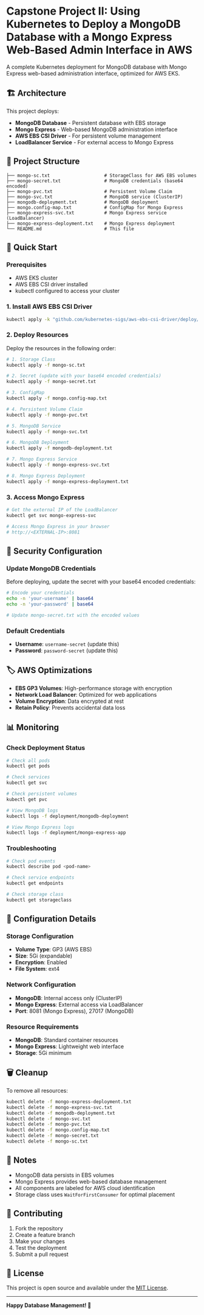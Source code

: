 # Capstone Project II: Using Kubernetes to Deploy a MongoDB Database with a Mongo Express Web-Based Admin Interface in AWS

A complete Kubernetes deployment for MongoDB database with Mongo Express web-based administration interface, optimized for AWS EKS.

## 🏗️ Architecture

This project deploys:
- **MongoDB Database** - Persistent database with EBS storage
- **Mongo Express** - Web-based MongoDB administration interface
- **AWS EBS CSI Driver** - For persistent volume management
- **LoadBalancer Service** - For external access to Mongo Express

## 📁 Project Structure

```
├── mongo-sc.txt                    # StorageClass for AWS EBS volumes
├── mongo-secret.txt                # MongoDB credentials (base64 encoded)
├── mongo-pvc.txt                   # Persistent Volume Claim
├── mongo-svc.txt                   # MongoDB service (ClusterIP)
├── mongodb-deployment.txt          # MongoDB deployment
├── mongo.config-map.txt            # ConfigMap for Mongo Express
├── mongo-express-svc.txt           # Mongo Express service (LoadBalancer)
├── mongo-express-deployment.txt    # Mongo Express deployment
└── README.md                       # This file
```

## 🚀 Quick Start

### Prerequisites

- AWS EKS cluster
- AWS EBS CSI driver installed
- kubectl configured to access your cluster

### 1. Install AWS EBS CSI Driver

```bash
kubectl apply -k "github.com/kubernetes-sigs/aws-ebs-csi-driver/deploy/kubernetes/overlays/stable/?ref=release-1.19"
```

### 2. Deploy Resources

Deploy the resources in the following order:

```bash
# 1. Storage Class
kubectl apply -f mongo-sc.txt

# 2. Secret (update with your base64 encoded credentials)
kubectl apply -f mongo-secret.txt

# 3. ConfigMap
kubectl apply -f mongo.config-map.txt

# 4. Persistent Volume Claim
kubectl apply -f mongo-pvc.txt

# 5. MongoDB Service
kubectl apply -f mongo-svc.txt

# 6. MongoDB Deployment
kubectl apply -f mongodb-deployment.txt

# 7. Mongo Express Service
kubectl apply -f mongo-express-svc.txt

# 8. Mongo Express Deployment
kubectl apply -f mongo-express-deployment.txt
```

### 3. Access Mongo Express

```bash
# Get the external IP of the LoadBalancer
kubectl get svc mongo-express-svc

# Access Mongo Express in your browser
# http://<EXTERNAL-IP>:8081
```

## 🔐 Security Configuration

### Update MongoDB Credentials

Before deploying, update the secret with your base64 encoded credentials:

```bash
# Encode your credentials
echo -n 'your-username' | base64
echo -n 'your-password' | base64

# Update mongo-secret.txt with the encoded values
```

### Default Credentials

- **Username**: `username-secret` (update this)
- **Password**: `password-secret` (update this)

## 🏷️ AWS Optimizations

- **EBS GP3 Volumes**: High-performance storage with encryption
- **Network Load Balancer**: Optimized for web applications
- **Volume Encryption**: Data encrypted at rest
- **Retain Policy**: Prevents accidental data loss

## 📊 Monitoring

### Check Deployment Status

```bash
# Check all pods
kubectl get pods

# Check services
kubectl get svc

# Check persistent volumes
kubectl get pvc

# View MongoDB logs
kubectl logs -f deployment/mongodb-deployment

# View Mongo Express logs
kubectl logs -f deployment/mongo-express-app
```

### Troubleshooting

```bash
# Check pod events
kubectl describe pod <pod-name>

# Check service endpoints
kubectl get endpoints

# Check storage class
kubectl get storageclass
```

## 🔧 Configuration Details

### Storage Configuration
- **Volume Type**: GP3 (AWS EBS)
- **Size**: 5Gi (expandable)
- **Encryption**: Enabled
- **File System**: ext4

### Network Configuration
- **MongoDB**: Internal access only (ClusterIP)
- **Mongo Express**: External access via LoadBalancer
- **Port**: 8081 (Mongo Express), 27017 (MongoDB)

### Resource Requirements
- **MongoDB**: Standard container resources
- **Mongo Express**: Lightweight web interface
- **Storage**: 5Gi minimum

## 🗑️ Cleanup

To remove all resources:

```bash
kubectl delete -f mongo-express-deployment.txt
kubectl delete -f mongo-express-svc.txt
kubectl delete -f mongodb-deployment.txt
kubectl delete -f mongo-svc.txt
kubectl delete -f mongo-pvc.txt
kubectl delete -f mongo.config-map.txt
kubectl delete -f mongo-secret.txt
kubectl delete -f mongo-sc.txt
```

## 📝 Notes

- MongoDB data persists in EBS volumes
- Mongo Express provides web-based database management
- All components are labeled for AWS cloud identification
- Storage class uses `WaitForFirstConsumer` for optimal placement

## 🤝 Contributing

1. Fork the repository
2. Create a feature branch
3. Make your changes
4. Test the deployment
5. Submit a pull request

## 📄 License

This project is open source and available under the [MIT License](LICENSE).

---

**Happy Database Management! 🎉**
